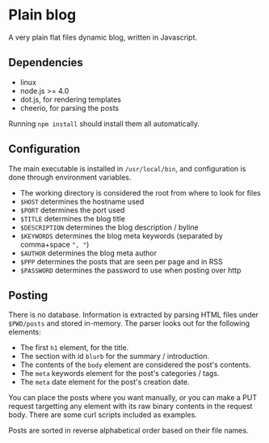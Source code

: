 # Plain blog

A very plain flat files dynamic blog, written in Javascript.

## Dependencies

- linux
- node.js >= 4.0
- dot.js, for rendering templates
- cheerio, for parsing the posts

Running ```npm install``` should install them all automatically.

## Configuration

The main executable is installed in ```/usr/local/bin```, and configuration is
done through environment variables.

- The working directory is considered the root from where to look for files
- ```$HOST``` determines the hostname used
- ```$PORT``` determines the port used
- ```$TITLE``` determines the blog title
- ```$DESCRIPTION``` determines the blog description / byline
- ```$KEYWORDS``` determines the blog meta keywords (separated by comma+space ```", "```)
- ```$AUTHOR``` determines the blog meta author
- ```$PPP``` determines the posts that are seen per page and in RSS
- ```$PASSWORD``` determines the password to use when posting over http

## Posting

There is no database. Information is extracted by parsing HTML files under
```$PWD/posts``` and stored in-memory. The parser looks out for the following
elements:

- The first ```h1``` element, for the title.
- The section with id ```blurb``` for the summary / introduction.
- The contents of the ```body``` element are considered the post's contents.
- The ```meta``` keywords element for the post's categories / tags.
- The ```meta``` date element for the post's creation date.

You can place the posts where you want manually, or you can make a PUT request
targetting any element with its raw binary contents in the request body. There
are some curl scripts included as examples.

Posts are sorted in reverse alphabetical order based on their file names.
